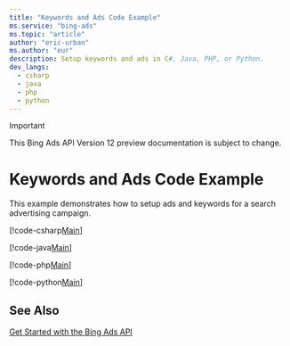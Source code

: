 ```yaml
---
title: "Keywords and Ads Code Example"
ms.service: "bing-ads"
ms.topic: "article"
author: "eric-urban"
ms.author: "eur"
description: Setup keywords and ads in C#, Java, PHP, or Python.
dev_langs:
  - csharp
  - java
  - php
  - python
---
```

> [!IMPORTANT]
> This Bing Ads API Version 12 preview documentation is subject to change.

# Keywords and Ads Code Example
This example demonstrates how to setup ads and keywords for a search advertising campaign.

[!code-csharp[Main](../../../BingAds-dotNet-SDK/examples/BingAdsExamples/BingAdsExamplesLibrary/v11/KeywordsAds.cs)]

[!code-java[Main](../../../BingAds-Java-SDK/examples/BingAdsDesktopApp/src/main/java/com/microsoft/bingads/examples/v11/KeywordsAds.java)]

[!code-php[Main](../../../BingAds-PHP-SDK/samples/V11/KeywordsAds.php)]

[!code-python[Main](../../../BingAds-Python-SDK/examples/BingAdsPythonConsoleExamples/BingAdsPythonConsoleExamples/v11/keywords_ads.py)]

## See Also
[Get Started with the Bing Ads API](../guides/get-started.md)  
